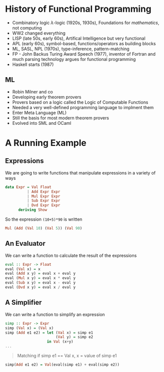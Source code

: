 # History of Functional Programming
- Combinatory logic $\lambda$-logic (1920s, 1930s), Foundations for *mathematics*, not computing
- WW2 changed everything
- LISP (late 50s, early 60s), Artifical Intelligence but very functional
- APL (early 60s), symbol-based, functions/operators as building blocks
- ML, SASL, NPL (1970s), type-inference, pattern-matching
- FP - John Backus Turing Award Speech (1977), inventor of Fortran and much parsing technology argues for functional programming
- Haskell starts (1987)

## ML
- Robin Milner and co
- Developing early theorem provers
- Provers based on a logic called the Logic of Computable Functions
- Needed a very well-defined programming language to implment them
- Enter Meta Language (ML)
- Still the basis for most modern theorem provers
- Evolved into SML and OCaml

# A Running Example
## Expressions
We are going to write functions that manipulate expressions in a variety of ways

```Haskell
data Expr = Val Float
          | Add Expr Expr
		  | Mul Expr Expr
		  | Sub Expr Expr
		  | Dvd Expr Expr
	  deriving Show
```

So the expression `(10+5)*90` is written

```Haskell
Mul (Add (Val 10) (Val 5)) (Val 90)
```

## An Evaluator
We can write a function to calculate the result of the expressions

```Haskell
eval :: Expr -> Float
eval (Val x) = x
eval (Add x y) = eval x + eval y
eval (Mul x y) = eval x * eval y
eval (Sub x y) = eval x - eval y
eval (Dvd x y) = eval x / eval y
```

## A Simplifier
We can write a function to simplify an expression

```Haskell
simp :: Expr -> Expr
simp (Val x) = (Val x)
simp (Add e1 e2) = let (Val x) = simp e1
                       (Val y) = simp e2
				   in Val (x+y)
...
```

> Matching if simp e1 == Val x, x = value of simp e1

```Haskell
simp(Add e1 e2) = Val(eval(simp e1) + eval(simp e2))
```

